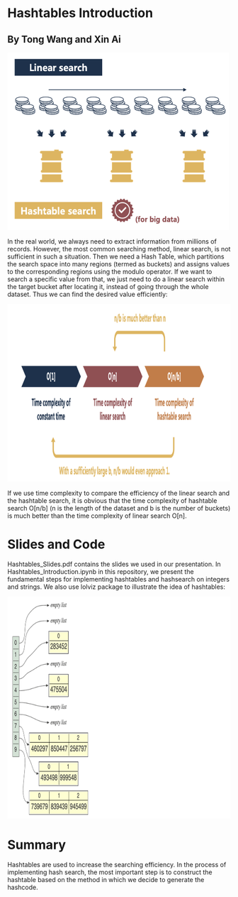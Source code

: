 # Hashtables Introduction
## By Tong Wang and Xin Ai

<img src="https://github.com/tong-sf/msds610_final/blob/main/imagesforreadme/slide_image1.png" width="500" height="400"/>

In the real world, we always need to extract information from millions of records. However, the most common searching method, linear search, is not sufficient in such a situation. Then we need a Hash Table, which partitions the search space into many regions (termed as buckets) and assigns values to the corresponding regions using the modulo operator. If we want to search a specific value from that, we just need to do a linear search within the target bucket after locating it, instead of going through the whole dataset. Thus we can find the desired value efficiently:

<img src="https://github.com/tong-sf/msds610_final/blob/main/imagesforreadme/slides_image2.png" width="800" height="400"/>

If we use time complexity to compare the efficiency of the linear search and the hashtable search, it is obvious that the time complexity of hashtable search O[n/b] (n is the length of the dataset and b is the number of buckets) is much better than the time complexity of linear search O[n].

# Slides and Code
Hashtables_Slides.pdf contains the slides we used in our presentation. In Hashtables_Introduction.ipynb in this repository, we present the fundamental steps for implementing hashtables and hashsearch on integers and strings. We also use lolviz package to illustrate the idea of hashtables:

<img src="https://github.com/tong-sf/msds610_final/blob/main/imagesforreadme/code_image.png" width="800" height="500"/>

# Summary
Hashtables are used to increase the searching efficiency. In the process of implementing hash search, the most important step is to construct the hashtable based on the method in which we decide to generate the hashcode.

